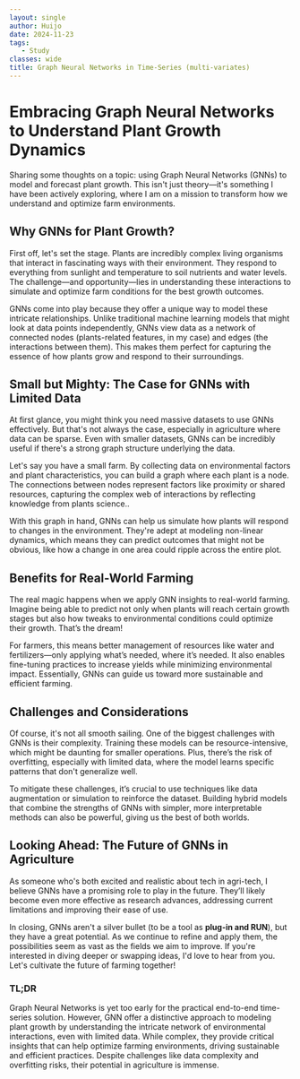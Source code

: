 ```yaml
---
layout: single
author: Huijo
date: 2024-11-23
tags:
   - Study
classes: wide
title: Graph Neural Networks in Time-Series (multi-variates)
---
```


# Embracing Graph Neural Networks to Understand Plant Growth Dynamics

Sharing some thoughts on a topic: using Graph Neural Networks (GNNs) to model and forecast plant growth. This isn't just theory—it's something I have been actively exploring, where I am on a mission to transform how we understand and optimize farm environments.

## Why GNNs for Plant Growth?

First off, let's set the stage. Plants are incredibly complex living organisms that interact in fascinating ways with their environment. They respond to everything from sunlight and temperature to soil nutrients and water levels. The challenge—and opportunity—lies in understanding these interactions to simulate and optimize farm conditions for the best growth outcomes.

GNNs come into play because they offer a unique way to model these intricate relationships. Unlike traditional machine learning models that might look at data points independently, GNNs view data as a network of connected nodes (plants-related features, in my case) and edges (the interactions between them). This makes them perfect for capturing the essence of how plants grow and respond to their surroundings.

## Small but Mighty: The Case for GNNs with Limited Data

At first glance, you might think you need massive datasets to use GNNs effectively. But that's not always the case, especially in agriculture where data can be sparse. Even with smaller datasets, GNNs can be incredibly useful if there's a strong graph structure underlying the data.

Let's say you have a small farm. By collecting data on environmental factors and plant characteristics, you can build a graph where each plant is a node. The connections between nodes represent factors like proximity or shared resources, capturing the complex web of interactions by reflecting knowledge from plants science..

With this graph in hand, GNNs can help us simulate how plants will respond to changes in the environment. They're adept at modeling non-linear dynamics, which means they can predict outcomes that might not be obvious, like how a change in one area could ripple across the entire plot.

## Benefits for Real-World Farming

The real magic happens when we apply GNN insights to real-world farming. Imagine being able to predict not only when plants will reach certain growth stages but also how tweaks to environmental conditions could optimize their growth. That’s the dream!

For farmers, this means better management of resources like water and fertilizers—only applying what’s needed, where it’s needed. It also enables fine-tuning practices to increase yields while minimizing environmental impact. Essentially, GNNs can guide us toward more sustainable and efficient farming.

## Challenges and Considerations

Of course, it's not all smooth sailing. One of the biggest challenges with GNNs is their complexity. Training these models can be resource-intensive, which might be daunting for smaller operations. Plus, there’s the risk of overfitting, especially with limited data, where the model learns specific patterns that don't generalize well.

To mitigate these challenges, it’s crucial to use techniques like data augmentation or simulation to reinforce the dataset. Building hybrid models that combine the strengths of GNNs with simpler, more interpretable methods can also be powerful, giving us the best of both worlds.

## Looking Ahead: The Future of GNNs in Agriculture

As someone who's both excited and realistic about tech in agri-tech, I believe GNNs have a promising role to play in the future. They’ll likely become even more effective as research advances, addressing current limitations and improving their ease of use.

In closing, GNNs aren't a silver bullet (to be a tool as **plug-in and RUN**), but they have a great potential. As we continue to refine and apply them, the possibilities seem as vast as the fields we aim to improve. If you're interested in diving deeper or swapping ideas, I'd love to hear from you. Let's cultivate the future of farming together!

### TL;DR

Graph Neural Networks is yet too early for the practical end-to-end time-series solution. However, GNN offer a distinctive approach to modeling plant growth by understanding the intricate network of environmental interactions, even with limited data. While complex, they provide critical insights that can help optimize farming environments, driving sustainable and efficient practices. Despite challenges like data complexity and overfitting risks, their potential in agriculture is immense.